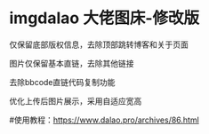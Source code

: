 # imgdalao 大佬图床-修改版

仅保留底部版权信息，去除顶部跳转博客和关于页面

图片仅保留基本直链，去除其他链接

去除bbcode直链代码复制功能

优化上传后图片展示，采用自适应宽高

#使用教程：https://www.dalao.pro/archives/86.html
